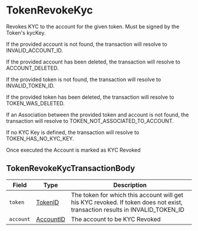 # TokenRevokeKyc

Revokes KYC to the account for the given token. Must be signed by the Token's kycKey.

If the provided account is not found, the transaction will resolve to INVALID\_ACCOUNT\_ID.

If the provided account has been deleted, the transaction will resolve to ACCOUNT\_DELETED.

If the provided token is not found, the transaction will resolve to INVALID\_TOKEN\_ID.

If the provided token has been deleted, the transaction will resolve to TOKEN\_WAS\_DELETED.

If an Association between the provided token and account is not found, the transaction will resolve to TOKEN\_NOT\_ASSOCIATED\_TO\_ACCOUNT.

If no KYC Key is defined, the transaction will resolve to TOKEN\_HAS\_NO\_KYC\_KEY.

Once executed the Account is marked as KYC Revoked

## TokenRevokeKycTransactionBody

| Field     | Type                                     | Description                                                                                                                                                                               |
| --------- | ---------------------------------------- | ----------------------------------------------------------------------------------------------------------------------------------------------------------------------------------------- |
| `token`   | [TokenID](../basic-types/tokenid.md)     | The token for which this account will get his KYC revoked. If token does not exist, transaction results in INVALID\_TOKEN\_ID |
| `account` | [AccountID](../basic-types/accountid.md) | The account to be KYC Revoked                                                                                                                                                             |
